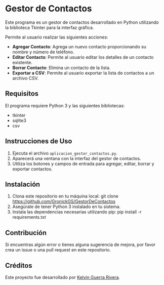 # Gestor de Contactos

Este programa es un gestor de contactos desarrollado en Python utilizando la biblioteca Tkinter para la interfaz gráfica.

Permite al usuario realizar las siguientes acciones:

- **Agregar Contacto**: Agrega un nuevo contacto proporcionando su nombre y número de teléfono.
- **Editar Contacto**: Permite al usuario editar los detalles de un contacto existente.
- **Borrar Contacto**: Elimina un contacto de la lista.
- **Exportar a CSV**: Permite al usuario exportar la lista de contactos a un archivo CSV.

## Requisitos

El programa requiere Python 3 y las siguientes bibliotecas:

- tkinter
- sqlite3
- csv

## Instrucciones de Uso

1. Ejecuta el archivo `aplicacion_gestor_contactos.py`.
2. Aparecerá una ventana con la interfaz del gestor de contactos.
3. Utiliza los botones y campos de entrada para agregar, editar, borrar y exportar contactos.

## Instalación

1. Clona este repositorio en tu máquina local: git clone https://github.com/GronickGS/GestorDeContactos
2. Asegúrate de tener Python 3 instalado en tu sistema.
3. Instala las dependencias necesarias utilizando pip: pip install -r requirements.txt


## Contribución

Si encuentras algún error o tienes alguna sugerencia de mejora, por favor crea un issue o una pull request en este repositorio.

## Créditos

Este proyecto fue desarrollado por [Kelvin Guerra Rivera](https://github.com/GronickGS).


